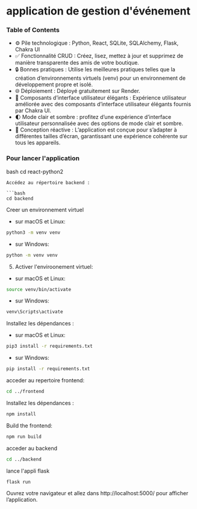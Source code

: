 # application de gestion d'événement

### Table of Contents

- ⚙️ Pile technologique : Python, React, SQLite, SQLAlchemy, Flask, Chakra UI
- ✅ Fonctionnalité CRUD : Créez, lisez, mettez à jour et supprimez de manière transparente des amis de votre boutique.
- 🔒 Bonnes pratiques : Utilise les meilleures pratiques telles que la création d’environnements virtuels (venv) pour un environnement de développement propre et isolé.
- 🌐 Déploiement : Déployé gratuitement sur Render.
- 🎨 Composants d’interface utilisateur élégants : Expérience utilisateur améliorée avec des composants d’interface utilisateur élégants fournis par Chakra UI.
- 🌓 Mode clair et sombre : profitez d’une expérience d’interface utilisateur personnalisée avec des options de mode clair et sombre.
- 📱 Conception réactive : L’application est conçue pour s’adapter à différentes tailles d’écran, garantissant une expérience cohérente sur tous les appareils.

### Pour lancer l'application

bash
cd react-python2
```
Accédez au répertoire backend :

```bash
cd backend
```
Creer un environnement virtuel

-   sur macOS et Linux:

```bash
python3 -m venv venv
```

-   sur Windows:

```bash
python -m venv venv
```

5. Activer l'enviroonement virtuel:

-   sur macOS et Linux:

```bash
source venv/bin/activate
```

-   sur Windows:

```bash
venv\Scripts\activate
```

  Installez les dépendances :

-  sur macOS et Linux:

```bash
pip3 install -r requirements.txt
```

-   sur Windows:

```bash
pip install -r requirements.txt
```

 acceder au repertoire frontend:
```bash
cd ../frontend
```

 Installez les dépendances :

```bash
npm install
```

 Build the frontend:

```bash
npm run build
```

acceder au backend

```bash
cd ../backend
```

lance l'appli flask

```bash
flask run
```

 Ouvrez votre navigateur et allez dans http://localhost:5000/ pour afficher l’application.


